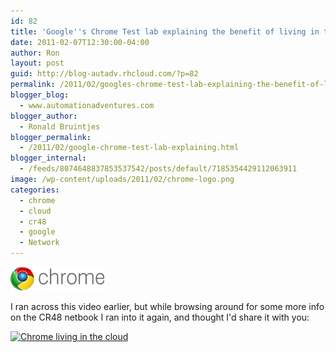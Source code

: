 ```yaml
---
id: 82
title: 'Google''s Chrome Test lab explaining the benefit of living in the cloud'
date: 2011-02-07T12:30:00-04:00
author: Ron
layout: post
guid: http://blog-autadv.rhcloud.com/?p=82
permalink: /2011/02/googles-chrome-test-lab-explaining-the-benefit-of-living-in-the-cloud.html
blogger_blog:
  - www.automationadventures.com
blogger_author:
  - Ronald Bruintjes
blogger_permalink:
  - /2011/02/google-chrome-test-lab-explaining.html
blogger_internal:
  - /feeds/8074648837853537542/posts/default/7185354429112063911
image: /wp-content/uploads/2011/02/chrome-logo.png
categories:
  - chrome
  - cloud
  - cr48
  - google
  - Network
---
```

![](/wp-content/uploads/2011/02/chrome-logo.png)

I ran across this video earlier, but while browsing around for some more info on the CR48 netbook I ran into it again, and thought I'd share it with you:

[![Chrome living in the cloud](http://img.youtube.com/vi/lm-Vnx58UYo/0.jpg)](http://www.youtube.com/watch?v=lm-Vnx58UYo)
